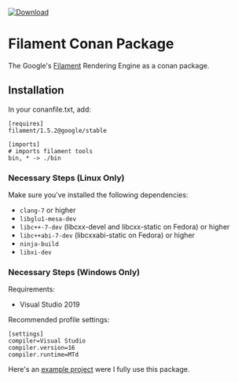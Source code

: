  [ ![Download](https://api.bintray.com/packages/luizgabriel/conan-repo/filament%3Agoogle/images/download.svg) ](https://bintray.com/luizgabriel/conan-repo/filament%3Agoogle/_latestVersion)

# Filament Conan Package
The Google's [Filament](https://github.com/google/filament) Rendering Engine as a conan package.

## Installation

In your conanfile.txt, add:
```
[requires]
filament/1.5.2@google/stable

[imports]
# imports filament tools
bin, * -> ./bin
```

### Necessary Steps (Linux Only)
Make sure you've installed the following dependencies:

- `clang-7` or higher
- `libglu1-mesa-dev`
- `libc++-7-dev` (libcxx-devel and libcxx-static on Fedora) or higher
- `libc++abi-7-dev` (libcxxabi-static on Fedora) or higher
- `ninja-build`
- `libxi-dev`

### Necessary Steps (Windows Only)

Requirements:
- Visual Studio 2019

Recommended profile settings:
```
[settings]
compiler=Visual Studio
compiler.version=16
compiler.runtime=MTd
```

Here's an [example project](https://github.com/luizgabriel/Spatial.Engine) were I fully use this package.
